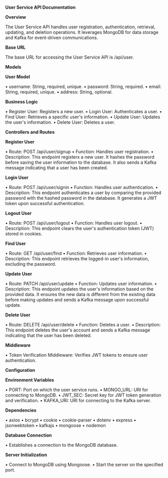 **User Service API Documentation**

**Overview**

The User Service API handles user registration, authentication, retrieval, updating, and deletion operations. It leverages MongoDB for data storage and Kafka for event-driven communications.

**Base URL**

The base URL for accessing the User Service API is /api/user.

**Models**

**User Model**

•	username: String, required, unique.
•	password: String, required.
•	email: String, required, unique.
•	address: String, optional.

**Business Logic**

•	Register User: Registers a new user.
•	Login User: Authenticates a user.
•	Find User: Retrieves a specific user's information.
•	Update User: Updates the user's information.
•	Delete User: Deletes a user.

**Controllers and Routes**

**Register User**

•	Route: POST /api/user/signup
•	Function: Handles user registration.
•	Description: This endpoint registers a new user. It hashes the password before saving the user information to the database. It also sends a Kafka message indicating that a user has been created.

**Login User**

•	Route: POST /api/user/signin
•	Function: Handles user authentication.
•	Description: This endpoint authenticates a user by comparing the provided password with the hashed password in the database. It generates a JWT token upon successful authentication.

**Logout User**

•	Route: POST /api/user/logout
•	Function: Handles user logout.
•	Description: This endpoint clears the user's authentication token (JWT) stored in cookies.

**Find User**

•	Route: GET /api/user/find
•	Function: Retrieves user information.
•	Description: This endpoint retrieves the logged-in user's information, excluding the password.

**Update User**

•	Route: PATCH /api/user/update
•	Function: Updates user information.
•	Description: This endpoint updates the user's information based on the provided data. It ensures the new data is different from the existing data before making updates and sends a Kafka message upon successful update.

**Delete User**

•	Route: DELETE /api/user/delete
•	Function: Deletes a user.
•	Description: This endpoint deletes the user's account and sends a Kafka message indicating that the user has been deleted.

**Middleware**

•	Token Verification Middleware: Verifies JWT tokens to ensure user authentication.

**Configuration**

**Environment Variables**

•	PORT: Port on which the user service runs.
•	MONGO_URL: URI for connecting to MongoDB.
•	JWT_SEC: Secret key for JWT token generation and verification.
•	KAFKA_URI: URI for connecting to the Kafka server.

**Dependencies**

•	axios
•	bcrypt
•	cookie
•	cookie-parser
•	dotenv
•	express
•	jsonwebtoken
•	kafkajs
•	mongoose
•	nodemon

**Database Connection**

•	Establishes a connection to the MongoDB database.

**Server Initialization**

•	Connect to MongoDB using Mongoose.
•	Start the server on the specified port.